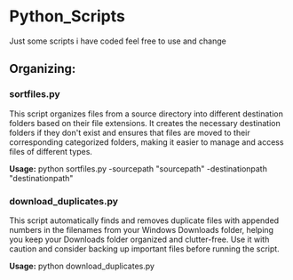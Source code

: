 # Python_Scripts
Just some scripts i have coded feel free to use and change

## Organizing:
### sortfiles.py
This script organizes files from a source directory into different destination folders based on their file extensions. It creates the necessary destination folders if they don't exist and ensures that files are moved to their corresponding categorized folders, making it easier to manage and access files of different types.

**Usage:**
python sortfiles.py -sourcepath "sourcepath" -destinationpath "destinationpath"


### download_duplicates.py
This script automatically finds and removes duplicate files with appended numbers in the filenames from your Windows Downloads folder, helping you keep your Downloads folder organized and clutter-free. Use it with caution and consider backing up important files before running the script.

**Usage:**
python download_duplicates.py
